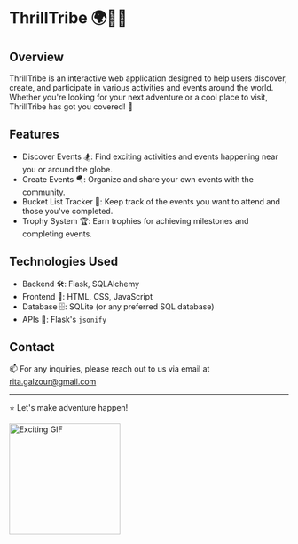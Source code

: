 # ThrillTribe 🌍🏄‍♀️

## Overview

ThrillTribe is an interactive web application designed to help users discover, create, and participate in various activities and events around the world. Whether you're looking for your next adventure or a cool place to visit, ThrillTribe has got you covered! 🌟 

## Features

- Discover Events 🏂: Find exciting activities and events happening near you or around the globe.
- Create Events 🪂: Organize and share your own events with the community.
- Bucket List Tracker 📝: Keep track of the events you want to attend and those you've completed.  
- Trophy System 🏆: Earn trophies for achieving milestones and completing events.

## Technologies Used

- Backend 🛠️: Flask, SQLAlchemy
- Frontend 🎨: HTML, CSS, JavaScript
- Database 🗄️: SQLite (or any preferred SQL database)
- APIs 🔗: Flask's `jsonify`

## Contact

📫 For any inquiries, please reach out to us via email at rita.galzour@gmail.com

---

⭐️ Let's make adventure happen!

<img src="https://i.giphy.com/media/v1.Y2lkPTc5MGI3NjExcGd4eTNzd2I2aTB2d242bjJqNDF1aHBmZnNsZ3JqZzF1cWtuNHQ3cSZlcD12MV9pbnRlcm5hbF9naWZfYnlfaWQmY3Q9cw/3D1TaQliHGTNsBrs9G/giphy.gif" alt="Exciting GIF" width="200"/>
